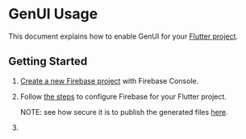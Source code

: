 # GenUI Usage

This document explains how to enable GenUI for your
[Flutter project](https://docs.flutter.dev/reference/create-new-app).

## Getting Started

1. [Create a new Firebase project](https://support.google.com/appsheet/answer/10104995) with Firebase Console.

1. Follow [the steps](https://firebase.google.com/docs/flutter/setup)
to configure Firebase for your Flutter project.

    NOTE: see how secure it is to publish the generated files
    [here](https://firebase.google.com/docs/projects/learn-more#config-files-objects).

1.



